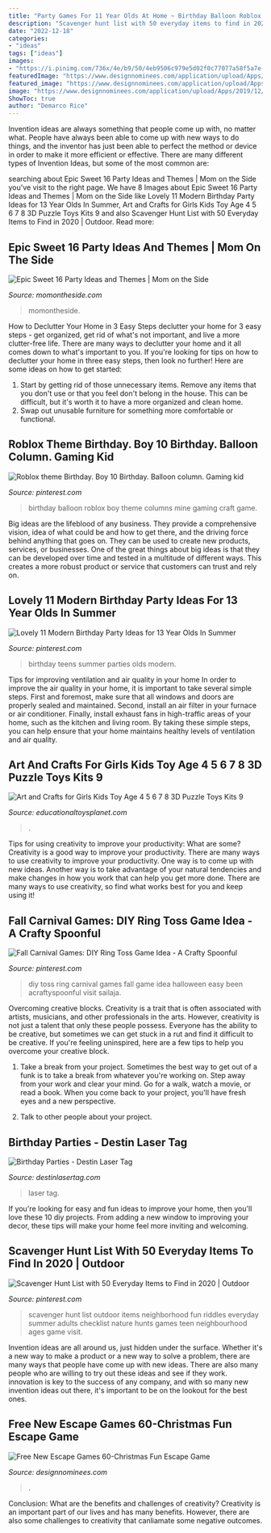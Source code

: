 ```yaml
---
title: "Party Games For 11 Year Olds At Home ~ Birthday Balloon Roblox Boy Theme Columns Mine Gaming Craft Game"
description: "Scavenger hunt list with 50 everyday items to find in 2020"
date: "2022-12-18"
categories:
- "ideas"
tags: ["ideas"]
images:
- "https://i.pinimg.com/736x/4e/b9/50/4eb9506c979e5d02f0c77077a58f5a7e--fall-carnival-games-carnival-diy.jpg"
featuredImage: "https://www.designnominees.com/application/upload/Apps/2019/12/free-new-escape-games-60-christmas-fun-escape-game-23.png"
featured_image: "https://www.designnominees.com/application/upload/Apps/2019/12/free-new-escape-games-60-christmas-fun-escape-game-23.png"
image: "https://www.designnominees.com/application/upload/Apps/2019/12/free-new-escape-games-60-christmas-fun-escape-game-23.png"
ShowToc: true
author: "Demarco Rice"
---
```



Invention ideas are always something that people come up with, no matter what. People have always been able to come up with new ways to do things, and the inventor has just been able to perfect the method or device in order to make it more efficient or effective. There are many different types of Invention Ideas, but some of the most common are:

	

		
searching about Epic Sweet 16 Party Ideas and Themes | Mom on the Side you've visit to the right page. We have 8 Images about Epic Sweet 16 Party Ideas and Themes | Mom on the Side like Lovely 11 Modern Birthday Party Ideas for 13 Year Olds In Summer, Art and Crafts for Girls Kids Toy Age 4 5 6 7 8 3D Puzzle Toys Kits 9 and also Scavenger Hunt List with 50 Everyday Items to Find in 2020 | Outdoor. Read more:
		
    
## Epic Sweet 16 Party Ideas And Themes | Mom On The Side

<img loading=lazy src="https://momontheside.com/wp-content/uploads/2017/07/sweet-16-birthday-party.jpg" onerror="this.onerror=null;this.src='https://tse3.mm.bing.net/th?id=OIP.UzzeSokxFHrNcnCidJsOqwHaHE&amp;pid=15.1';" alt="Epic Sweet 16 Party Ideas and Themes | Mom on the Side">

_Source: momontheside.com_

>momontheside. 

	

How to Declutter Your Home in 3 Easy Steps
declutter your home for 3 easy steps - get organized, get rid of what's not important, and live a more clutter-free life.
There are many ways to declutter your home and it all comes down to what's important to you. If you're looking for tips on how to declutter your home in three easy steps, then look no further! Here are some ideas on how to get started: 

1. Start by getting rid of those unnecessary items. Remove any items that you don't use or that you feel don't belong in the house. This can be difficult, but it's worth it to have a more organized and clean home. 
2. Swap out unusable furniture for something more comfortable or functional.

    
## Roblox Theme Birthday. Boy 10 Birthday. Balloon Column. Gaming Kid

<img loading=lazy src="https://i.pinimg.com/736x/6d/1e/fb/6d1efbe3e46948f9af137be6ba143424.jpg" onerror="this.onerror=null;this.src='https://tse3.mm.bing.net/th?id=OIP.x-QtgqpCf6cEkzFh325tXwHaFU&amp;pid=15.1';" alt="Roblox theme Birthday. Boy 10 Birthday. Balloon column. Gaming kid">

_Source: pinterest.com_

>birthday balloon roblox boy theme columns mine gaming craft game. 

	

Big ideas are the lifeblood of any business. They provide a comprehensive vision, idea of what could be and how to get there, and the driving force behind anything that goes on. They can be used to create new products, services, or businesses. One of the great things about big ideas is that they can be developed over time and tested in a multitude of different ways. This creates a more robust product or service that customers can trust and rely on.

    
## Lovely 11 Modern Birthday Party Ideas For 13 Year Olds In Summer

<img loading=lazy src="https://i.pinimg.com/736x/08/43/b4/0843b40822abc1eaf94621e3a0cfb327.jpg" onerror="this.onerror=null;this.src='https://tse2.mm.bing.net/th?id=OIP.Geht_HPBHxNbdGdiSzMGrQHaJL&amp;pid=15.1';" alt="Lovely 11 Modern Birthday Party Ideas for 13 Year Olds In Summer">

_Source: pinterest.com_

>birthday teens summer parties olds modern. 

	

Tips for improving ventilation and air quality in your home
In order to improve the air quality in your home, it is important to take several simple steps. First and foremost, make sure that all windows and doors are properly sealed and maintained. Second, install an air filter in your furnace or air conditioner. Finally, install exhaust fans in high-traffic areas of your home, such as the kitchen and living room. By taking these simple steps, you can help ensure that your home maintains healthy levels of ventilation and air quality.

    
## Art And Crafts For Girls Kids Toy Age 4 5 6 7 8 3D Puzzle Toys Kits 9

<img loading=lazy src="https://d39qw52yhr4bcj.cloudfront.net/catalog/product/cache/9/image/9df78eab33525d08d6e5fb8d27136e95/b/0/b088p1zrq2.jpg" onerror="this.onerror=null;this.src='https://tse3.mm.bing.net/th?id=OIP.8annwi2JosB0atWYbgIjpwHaHa&amp;pid=15.1';" alt="Art and Crafts for Girls Kids Toy Age 4 5 6 7 8 3D Puzzle Toys Kits 9">

_Source: educationaltoysplanet.com_

>. 

	

Tips for using creativity to improve your productivity: What are some?
Creativity is a good way to improve your productivity. There are many ways to use creativity to improve your productivity. One way is to come up with new ideas. Another way is to take advantage of your natural tendencies and make changes in how you work that can help you get more done. There are many ways to use creativity, so find what works best for you and keep using it!

    
## Fall Carnival Games: DIY Ring Toss Game Idea - A Crafty Spoonful

<img loading=lazy src="https://i.pinimg.com/736x/4e/b9/50/4eb9506c979e5d02f0c77077a58f5a7e--fall-carnival-games-carnival-diy.jpg" onerror="this.onerror=null;this.src='https://tse3.mm.bing.net/th?id=OIP.xCyHc8p0tJqxR8H2usNB0wHaLL&amp;pid=15.1';" alt="Fall Carnival Games: DIY Ring Toss Game Idea - A Crafty Spoonful">

_Source: pinterest.com_

>diy toss ring carnival games fall game idea halloween easy been acraftyspoonful visit sailaja. 

	

Overcoming creative blocks.
Creativity is a trait that is often associated with artists, musicians, and other professionals in the arts. However, creativity is not just a talent that only these people possess. Everyone has the ability to be creative, but sometimes we can get stuck in a rut and find it difficult to be creative. If you're feeling uninspired, here are a few tips to help you overcome your creative block.
1. Take a break from your project. Sometimes the best way to get out of a funk is to take a break from whatever you're working on. Step away from your work and clear your mind. Go for a walk, watch a movie, or read a book. When you come back to your project, you'll have fresh eyes and a new perspective.

2. Talk to other people about your project.

    
## Birthday Parties - Destin Laser Tag

<img loading=lazy src="https://www.destinlasertag.com/wp-content/uploads/revslider/homepage/lockin-kids.png" onerror="this.onerror=null;this.src='https://tse3.mm.bing.net/th?id=OIP.L8CZGI9npKYF0VCfNC79AwHaCl&amp;pid=15.1';" alt="Birthday Parties - Destin Laser Tag">

_Source: destinlasertag.com_

>laser tag. 

	

If you're looking for easy and fun ideas to improve your home, then you'll love these 10 diy projects. From adding a new window to improving your decor, these tips will make your home feel more inviting and welcoming.

    
## Scavenger Hunt List With 50 Everyday Items To Find In 2020 | Outdoor

<img loading=lazy src="https://i.pinimg.com/736x/30/d7/48/30d74806d60dd35938d2e74d9f444703.jpg" onerror="this.onerror=null;this.src='https://tse1.mm.bing.net/th?id=OIP.ZUaX1DimtpcxYBGoLQJNHgHaK6&amp;pid=15.1';" alt="Scavenger Hunt List with 50 Everyday Items to Find in 2020 | Outdoor">

_Source: pinterest.com_

>scavenger hunt list outdoor items neighborhood fun riddles everyday summer adults checklist nature hunts games teen neighbourhood ages game visit. 

	

Invention ideas are all around us, just hidden under the surface. Whether it's a new way to make a product or a new way to solve a problem, there are many ways that people have come up with new ideas. There are also many people who are willing to try out these ideas and see if they work. innovation is key to the success of any company, and with so many new invention ideas out there, it's important to be on the lookout for the best ones.

    
## Free New Escape Games 60-Christmas Fun Escape Game

<img loading=lazy src="https://www.designnominees.com/application/upload/Apps/2019/12/free-new-escape-games-60-christmas-fun-escape-game-23.png" onerror="this.onerror=null;this.src='https://tse1.mm.bing.net/th?id=OIP.ulLlKQDUT0G070s6oCZx7gHaEc&amp;pid=15.1';" alt="Free New Escape Games 60-Christmas Fun Escape Game">

_Source: designnominees.com_

>. 

	

Conclusion: What are the benefits and challenges of creativity?
Creativity is an important part of our lives and has many benefits. However, there are also some challenges to creativity that canliamate some negative outcomes.

